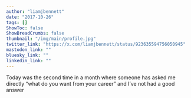 ```yaml
---
author: "liamjbennett"
date: "2017-10-26"
tags: []
ShowToc: false
ShowBreadCrumbs: false
thumbnail: "/img/main/profile.jpg"
twitter_link: "https://x.com/liamjbennett/status/923635594756050945"
mastodon_link: ""
bluesky_link: ""
linkedin_link: ""
---
```


Today was the second time in a month where someone has asked me directly “what do you want from your career” and I’ve not had a good answer


